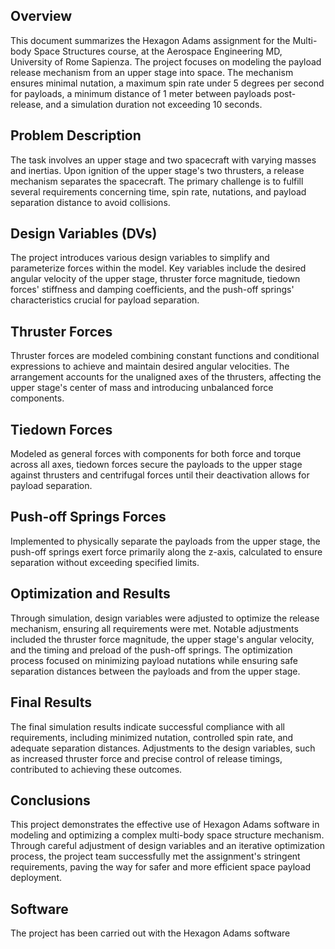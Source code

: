 ## Overview

This document summarizes the Hexagon Adams assignment for the Multi-body Space Structures course, at the Aerospace Engineering MD, University of Rome Sapienza. The project focuses on modeling the payload release mechanism from an upper stage into space. The mechanism ensures minimal nutation, a maximum spin rate under 5 degrees per second for payloads, a minimum distance of 1 meter between payloads post-release, and a simulation duration not exceeding 10 seconds.

## Problem Description

The task involves an upper stage and two spacecraft with varying masses and inertias. Upon ignition of the upper stage's two thrusters, a release mechanism separates the spacecraft. The primary challenge is to fulfill several requirements concerning time, spin rate, nutations, and payload separation distance to avoid collisions.

## Design Variables (DVs)

The project introduces various design variables to simplify and parameterize forces within the model. Key variables include the desired angular velocity of the upper stage, thruster force magnitude, tiedown forces' stiffness and damping coefficients, and the push-off springs' characteristics crucial for payload separation.

## Thruster Forces

Thruster forces are modeled combining constant functions and conditional expressions to achieve and maintain desired angular velocities. The arrangement accounts for the unaligned axes of the thrusters, affecting the upper stage's center of mass and introducing unbalanced force components.

## Tiedown Forces

Modeled as general forces with components for both force and torque across all axes, tiedown forces secure the payloads to the upper stage against thrusters and centrifugal forces until their deactivation allows for payload separation.

## Push-off Springs Forces

Implemented to physically separate the payloads from the upper stage, the push-off springs exert force primarily along the z-axis, calculated to ensure separation without exceeding specified limits.

## Optimization and Results

Through simulation, design variables were adjusted to optimize the release mechanism, ensuring all requirements were met. Notable adjustments included the thruster force magnitude, the upper stage's angular velocity, and the timing and preload of the push-off springs. The optimization process focused on minimizing payload nutations while ensuring safe separation distances between the payloads and from the upper stage.

## Final Results

The final simulation results indicate successful compliance with all requirements, including minimized nutation, controlled spin rate, and adequate separation distances. Adjustments to the design variables, such as increased thruster force and precise control of release timings, contributed to achieving these outcomes.

## Conclusions

This project demonstrates the effective use of Hexagon Adams software in modeling and optimizing a complex multi-body space structure mechanism. Through careful adjustment of design variables and an iterative optimization process, the project team successfully met the assignment's stringent requirements, paving the way for safer and more efficient space payload deployment.

## Software
The project has been carried out with the Hexagon Adams software
